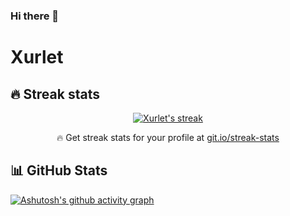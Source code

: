 ### Hi there 👋

<!--
**Xurlet/Xurlet** is a ✨ _special_ ✨ repository because its `README.md` (this file) appears on your GitHub profile.

Here are some ideas to get you started:

- 🔭 I’m currently working on ...
- 🌱 I’m currently learning ...
- 👯 I’m looking to collaborate on ...
- 🤔 I’m looking for help with ...
- 💬 Ask me about ...
- 📫 How to reach me: ...
- 😄 Pronouns: ...
- ⚡ Fun fact: ...
-->
# Xurlet
## 🔥 Streak stats
<!-- GitHub Readme Streak Stats - https://github.com/DenverCoder1/github-readme-streak-stats -->
<p align="center">
  <a href="https://github.com/Xurlet/github-readme-streak-stats">
    <img title="🔥 Get streak stats for your profile at git.io/streak-stats" alt="Xurlet's streak" src="https://streak-stats.demolab.com/?user=Xurlet&theme=monokai-metallian&hide_border=true"/>
  </a>
  <p align="center">🔥 Get streak stats for your profile at <a href="https://git.io/streak-stats">git.io/streak-stats</a></p>
</p>

## 📊 GitHub Stats

[![Ashutosh's github activity graph](https://activity-graph.herokuapp.com/graph?username=Xurlet&theme=react-dark)](https://github.com/Xurlet/github-readme-activity-graph)
